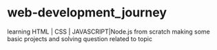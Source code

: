 # web-development_journey
 learning HTML | CSS | JAVASCRIPT|Node.js from scratch
making some basic projects and solving question related to topic
